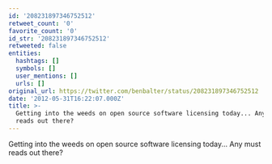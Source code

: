 ```yaml
---
id: '208231897346752512'
retweet_count: '0'
favorite_count: '0'
id_str: '208231897346752512'
retweeted: false
entities:
  hashtags: []
  symbols: []
  user_mentions: []
  urls: []
original_url: https://twitter.com/benbalter/status/208231897346752512
date: '2012-05-31T16:22:07.000Z'
title: >-
  Getting into the weeds on open source software licensing today... Any must
  reads out there?
---
```


Getting into the weeds on open source software licensing today... Any must reads out there?
